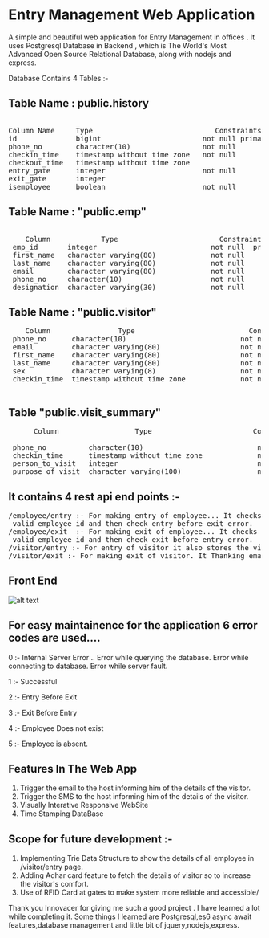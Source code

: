 # Entry Management Web Application


A simple and beautiful web application for Entry Management in offices . It uses Postgresql Database in Backend , which is The World's Most Advanced Open Source Relational Database, along with nodejs and express.

Database Contains 4 Tables :-

                        
## Table Name : public.history

<pre>                    
Column Name     Type                             Constraints
id              bigint                        not null primary key
phone_no        character(10)                 not null
checkin_time    timestamp without time zone   not null
checkout_time   timestamp without time zone   
entry_gate      integer                       not null
exit_gate       integer                       
isemployee      boolean                       not null  
</pre>

## Table Name : "public.emp"

<pre>   
    Column            Type                        Constraints
 emp_id       integer                           not null  primary key
 first_name   character varying(80)             not null  
 last_name    character varying(80)             not null  
 email        character varying(80)             not null  
 phone_no     character(10)                     not null  
 designation  character varying(30)             not null  
</pre>

## Table Name : "public.visitor"                       
<pre>
    Column                Type                           Constraints 
 phone_no      character(10)                           not null primary key 
 email         character varying(80)                   not null          
 first_name    character varying(80)                   not null  
 last_name     character varying(80)                   not null  
 sex           character varying(8)                    not null  
 checkin_time  timestamp without time zone             not null  primary key
 </pre>


## Table "public.visit_summary"
<pre>
      Column                  Type                        Constraints

 phone_no          character(10)                           not null  
 checkin_time      timestamp without time zone             not null  
 person_to_visit   integer                                 not null  
 purpose_of_visit  character varying(100)                  not null  
</pre>

## It contains 4 rest api end points :-
<pre>
/employee/entry :- For making entry of employee... It checks whether input is
 valid employee id and then check entry before exit error.
/employee/exit  :- For making exit of employee... It checks whether input is
 valid employee id and then check exit before entry error.
/visitor/entry :- For entry of visitor it also stores the visitor details for   future reference. It email and sms host telling all Visitor's Details.
/visitor/exit :- For making exit of visitor. It Thanking emails and sms Vistor  telling complete visitor summary.
</pre>

## Front End
![alt text](https://github.com/rishabhgarg25699/entry_management_web_app/blob/master/sample%20project%20photos/2019-12-01-181606_1366x768_scrot.png)

## For easy maintainence for the application 6 error codes are used....

0 :- Internal Server Error ..
     Error while querying the database.
     Error while connecting to database.
     Error while server fault.
     
1 :- Successful

2 :- Entry Before Exit

3 :- Exit Before Entry

4 :- Employee Does not exist

5 :- Employee is absent.

## Features In The Web App

1. Trigger the email to the host informing him of the details of the visitor.
2. Trigger the SMS to the host informing him of the details of the visitor.
3. Visually Interative Responsive WebSite
4. Time Stamping DataBase


## Scope for future development :-

1. Implementing Trie Data Structure to show the details of all employee in /visitor/entry page.
2. Adding Adhar card feature to fetch the details of visitor so to increase the visitor's comfort.
3. Use of RFID Card at gates to make system more reliable and accessible/


Thank you Innovacer for giving me such a good project . I have learned a lot while completing it. 
Some things I learned are  Postgresql,es6 async await features,database management and little bit of 
jquery,nodejs,express.
